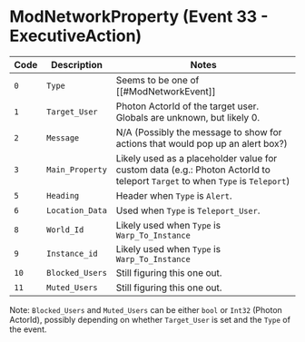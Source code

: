 # ModNetworkProperty (Event 33 - ExecutiveAction)

| Code | Description     | Notes                                                                                                                       |
| ---- | --------------- | --------------------------------------------------------------------------------------------------------------------------- |
| `0`  | `Type`          | Seems to be one of [[#ModNetworkEvent]]                                                                                     |
| `1`  | `Target_User`   | Photon ActorId of the target user. Globals are unknown, but likely 0.                                                       |
| `2`  | `Message`       | N/A  (Possibly the message to show for actions that would pop up an alert box?)                                             |
| `3`  | `Main_Property` | Likely used as a placeholder value for custom data (e.g.: Photon ActorId to teleport `Target` to when `Type` is `Teleport`) |
| `5`  | `Heading`       | Header when `Type` is `Alert`.                                                                                              |
| `6`  | `Location_Data` | Used when `Type` is `Teleport_User`.                                                                                        | 
| `8`  | `World_Id`      | Likely used when `Type` is `Warp_To_Instance`                                                                               |
| `9`  | `Instance_id`   | Likely used when `Type` is `Warp_To_Instance`                                                                               |
| `10` | `Blocked_Users` | Still figuring this one out.                                                                                                |
| `11` | `Muted_Users`   | Still figuring this one out.                                                                                                |

Note: `Blocked_Users` and `Muted_Users` can be either `bool` or `Int32` (Photon ActorId), possibly depending on whether `Target_User` is set and the `Type` of the event.
